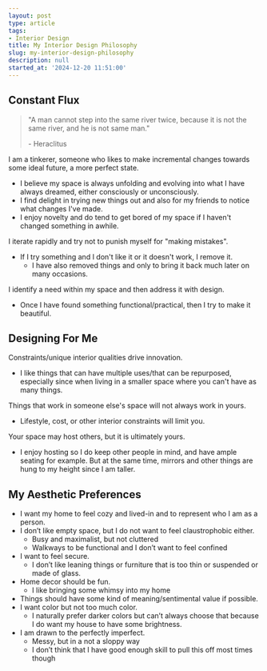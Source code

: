 ```yaml
---
layout: post
type: article
tags:
- Interior Design
title: My Interior Design Philosophy
slug: my-interior-design-philosophy
description: null
started_at: '2024-12-20 11:51:00'
---
```


## Constant Flux

> "A man cannot step into the same river twice, because it is not the same river, and he is not same man." 
>
> \- Heraclitus

I am a tinkerer, someone who likes to make incremental changes towards some ideal future, a more perfect state.
* I believe my space is always unfolding and evolving into what I have always dreamed, either consciously or unconsciously.
* I find delight in trying new things out and also for my friends to notice what changes I've made.
* I enjoy novelty and do tend to get bored of my space if I haven't changed something in awhile.

I iterate rapidly and try not to punish myself for "making mistakes".
* If I try something and I don't like it or it doesn't work, I remove it. 
    * I have also removed things and only to bring it back much later on many occasions.

I identify a need within my space and then address it with design.
* Once I have found something functional/practical, then I try to make it beautiful.

## Designing For Me

Constraints/unique interior qualities drive innovation.
* I like things that can have multiple uses/that can be repurposed, especially since when living in a smaller space where you can't have as many things.

Things that work in someone else's space will not always work in yours.
* Lifestyle, cost, or other interior constraints will limit you.

Your space may host others, but it is ultimately yours.
* I enjoy hosting so I do keep other people in mind, and have ample seating for example. But at the same time, mirrors and other things are hung to my height since I am taller.

## My Aesthetic Preferences

* I want my home to feel cozy and lived-in and to represent who I am as a person. 
* I don’t like empty space, but I do not want to feel claustrophobic either.
    * Busy and maximalist, but not cluttered 
    * Walkways to be functional and I don’t want to feel confined
* I want to feel secure. 
    * I don’t like leaning things or furniture that is too thin or suspended or made of glass.
* Home decor should be fun. 
    * I like bringing some whimsy into my home
* Things should have some kind of meaning/sentimental value if possible.
* I want color but not too much color. 
    * I naturally prefer darker colors but can’t always choose that because I do want my house to have some brightness. 
* I am drawn to the perfectly imperfect. 
    * Messy, but in a not a sloppy way
    * I don’t think that I have good enough skill to pull this off most times though